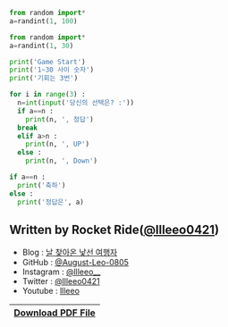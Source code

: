 ```python
from random import*
a=randint(1, 100)
```
```python
from random import*
a=randint(1, 30)

print('Game Start')
print('1~30 사이 숫자')
print('기회는 3번')

for i in range(3) :
  n=int(input('당신의 선택은? :'))
  if a==n :
    print(n, ', 정답')
  break
  elif a>n :
    print(n, ', UP')
  else :
    print(n, ', Down')

if a==n :
  print('축하')
else :
  print('정답은', a)
```

## **Written by Rocket Ride([@llleeo0421](https://github.com/llleeo0421))**
- Blog : [날 찾아온 낯선 여행자](https://llleeo0421.tistory.com)
- GitHub : [@August-Leo-0805](https://github.com/August-Leo-0805)
- Instagram : [@llleeo__](https://instagram.com/llleeo__)
- Twitter : [@llleeo0421](https://twitter.com/llleeo0421)
- Youtube : [llleeo](https://www.youtube.com/channel/UCoHALWM5iYLzsrytWGbNCxg)

|[Download PDF File](https://github.com/llleeo0421/Report/files/8646279/up.down.game.pdf)|
|:---:|
